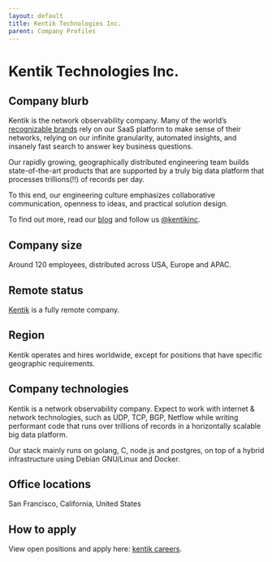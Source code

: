 ```yaml
---
layout: default
title: Kentik Technologies Inc.
parent: Company Profiles
---
```


# Kentik Technologies Inc.

## Company blurb

Kentik is the network observability company. Many of the world’s [recognizable brands](https://www.kentik.com/customers/) rely on our SaaS platform to make sense of their networks, relying on our infinite granularity, automated insights, and insanely fast search to answer key business questions.

Our rapidly growing, geographically distributed engineering team builds state-of-the-art products that are supported by a truly big data platform that processes trillions(!!) of records per day. 

To this end, our engineering culture emphasizes collaborative communication, openness to ideas, and practical solution design. 

To find out more, read our [blog](https://www.kentik.com/blog/) and follow us [@kentikinc](https://twitter.com/kentikinc).

## Company size

Around 120 employees, distributed across USA, Europe and APAC.

## Remote status

[Kentik](https://www.kentik.com/) is a fully remote company.

## Region

Kentik operates and hires worldwide, except for positions that have specific geographic requirements.

## Company technologies

Kentik is a network observability company. Expect to work with internet & network technologies, such as UDP, TCP, BGP, Netflow while writing performant code that runs over trillions of records in a horizontally scalable big data platform.

Our stack mainly runs on golang, C, node.js and postgres, on top of a hybrid infrastructure using Debian GNU/Linux and Docker.

## Office locations

San Francisco, California, United States

## How to apply

View open positions and apply here: [kentik careers](https://www.kentik.com/careers).
